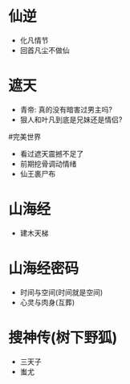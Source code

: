 # 仙逆

- 化凡情节
- 回首凡尘不做仙

# 遮天

- 青帝: 真的没有暗害过男主吗?
- 狠人和叶凡到底是兄妹还是情侣?

#完美世界

- 看过遮天震撼不足了
- 前期挖骨调动情绪
- 仙王裹尸布

# 山海经

- 建木天梯

# 山海经密码

- 时间与空间(时间就是空间)
- 心灵与肉身(互葬)

# 搜神传(树下野狐)

- 三天子
- 蚩尤

